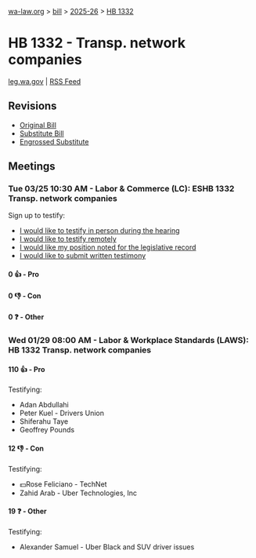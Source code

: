 [wa-law.org](/) > [bill](/bill/) > [2025-26](/bill/2025-26/) > [HB 1332](/bill/2025-26/hb/1332/)

# HB 1332 - Transp. network companies
[leg.wa.gov](https://app.leg.wa.gov/billsummary?BillNumber=1332&Year=2025&Initiative=false) | [RSS Feed](./rss.xml)

## Revisions
* [Original Bill](1/)
* [Substitute Bill](S/)
* [Engrossed Substitute](S.E/)

## Meetings
### Tue 03/25 10:30 AM - Labor & Commerce (LC): ESHB 1332 Transp. network companies
Sign up to testify:
* [I would like to testify in person during the hearing](https://app.leg.wa.gov/csi/Testifier/Add?chamber=House&mId=33144&aId=166131&caId=26650&tId=1)
* [I would like to testify remotely](https://app.leg.wa.gov/csi/Testifier/Add?chamber=House&mId=33144&aId=166131&caId=26650&tId=2)
* [I would like my position noted for the legislative record](https://app.leg.wa.gov/csi/Testifier/Add?chamber=House&mId=33144&aId=166131&caId=26650&tId=3)
* [I would like to submit written testimony](https://app.leg.wa.gov/csi/Testifier/Add?chamber=House&mId=33144&aId=166131&caId=26650&tId=4)

#### 0 👍 - Pro

#### 0 👎 - Con

#### 0 ❓ - Other

### Wed 01/29 08:00 AM - Labor & Workplace Standards (LAWS): HB 1332 Transp. network companies
#### 110 👍 - Pro
Testifying:
* Adan Abdullahi
* Peter Kuel - Drivers Union
* Shiferahu Taye
* Geoffrey Pounds

#### 12 👎 - Con
Testifying:
* 💵Rose Feliciano - TechNet
* Zahid Arab - Uber Technologies, Inc

#### 19 ❓ - Other
Testifying:
* Alexander Samuel - Uber Black and SUV driver issues
